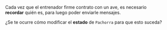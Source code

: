 Cada vez que el entrenador firme contrato con un ave, es necesario **recordar** quién es, para luego poder enviarle mensajes.

¿Se te ocurre cómo modificar el **estado** de `Pachorra` para que esto suceda?